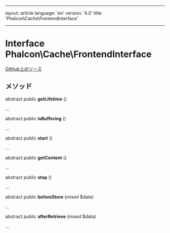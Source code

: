 * * *

layout: article language: 'en' version: '4.0' title: 'Phalcon\Cache\FrontendInterface'

* * *

# Interface **Phalcon\Cache\FrontendInterface**

<a href="https://github.com/phalcon/cphalcon/tree/v4.0.0/phalcon/cache/frontendinterface.zep" class="btn btn-default btn-sm">GitHub上のソース</a>

## メソッド

abstract public **getLifetime** ()

...

abstract public **isBuffering** ()

...

abstract public **start** ()

...

abstract public **getContent** ()

...

abstract public **stop** ()

...

abstract public **beforeStore** (*mixed* $data)

...

abstract public **afterRetrieve** (*mixed* $data)

...